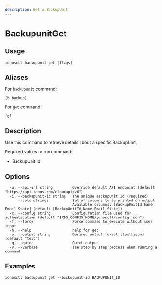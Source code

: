 ```yaml
---
description: Get a BackupUnit
---
```


# BackupunitGet

## Usage

```text
ionosctl backupunit get [flags]
```

## Aliases

For `backupunit` command:

```text
[b backup]
```

For `get` command:

```text
[g]
```

## Description

Use this command to retrieve details about a specific BackupUnit.

Required values to run command:

* BackupUnit Id

## Options

```text
  -u, --api-url string         Override default API endpoint (default "https://api.ionos.com/cloudapi/v6")
  -i, --backupunit-id string   The unique BackupUnit Id (required)
      --cols strings           Set of columns to be printed on output 
                               Available columns: [BackupUnitId Name Email State] (default [BackupUnitId,Name,Email,State])
  -c, --config string          Configuration file used for authentication (default "$XDG_CONFIG_HOME/ionosctl/config.json")
  -f, --force                  Force command to execute without user input
  -h, --help                   help for get
  -o, --output string          Desired output format [text|json] (default "text")
  -q, --quiet                  Quiet output
  -v, --verbose                see step by step process when running a command
```

## Examples

```text
ionosctl backupunit get --backupunit-id BACKUPUNIT_ID
```

